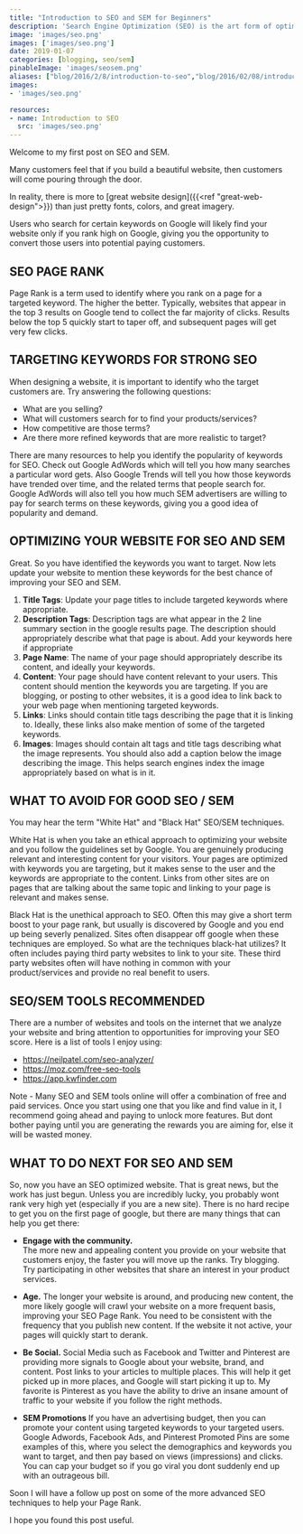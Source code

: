 ```yaml
---
title: "Introduction to SEO and SEM for Beginners"
description: 'Search Engine Optimization (SEO) is the art form of optimizing your website for targeted keywords so that you rank as high as possible on search engines such as Google. Search Engine Marketing (SEM) is the art of marketing your page through paid ads or social awareness.  Learn the basics of SEO/SEM to get started driving traffic to your website.'
image: 'images/seo.png'
images: ['images/seo.png']
date: 2019-01-07
categories: [blogging, seo/sem]
pinableImage: 'images/seosem.png'
aliases: ["blog/2016/2/8/introduction-to-seo","blog/2016/02/08/introduction-to-seo"]
images:
- 'images/seo.png'

resources:
- name: Introduction to SEO
  src: 'images/seo.png'
---
```


Welcome to my first post on SEO and SEM.  

Many customers feel that if you build a beautiful website, then customers will come pouring through the door.

In reality, there is more to [great website design]({{<ref "great-web-design">}}) than just pretty fonts, colors, and great imagery.

Users who search for certain keywords on Google will likely find your website only if you rank high on Google, giving you the opportunity to convert those users into potential paying customers.

 
SEO PAGE RANK
-------------

Page Rank is a term used to identify where you rank on a page for a targeted keyword.  The higher the better.  Typically, websites that appear in the top 3 results on Google tend to collect the far majority of clicks.  Results below the top 5 quickly start to taper off, and subsequent pages will get very few clicks.

 

TARGETING KEYWORDS FOR STRONG SEO
---------------------------------

When designing a website, it is important to identify who the target customers are.  Try answering the following questions:

* What are you selling?
* What will customers search for to find your products/services?
* How competitive are those terms?  
* Are there more refined keywords that are more realistic to target?

There are many resources to help you identify the popularity of keywords for SEO.  Check out Google AdWords which will tell you how many searches a particular word gets.  Also Google Trends will tell you how those keywords have trended over time, and the related terms that people search for.  Google AdWords will also tell you how much SEM advertisers are willing to pay for search terms on these keywords, giving you a good idea of popularity and demand.

 

OPTIMIZING YOUR WEBSITE FOR SEO AND SEM
----------------------------------------

Great.  So you have identified the keywords you want to target.  Now lets update your website to mention these keywords for the best chance of improving your SEO and SEM.

1. **Title Tags**:  Update your page titles to include targeted keywords where appropriate.
2. **Description Tags**:  Description tags are what appear in the 2 line summary section in the google results page.  The description should appropriately describe what that page is about.  Add your keywords here if appropriate
3. **Page Name**: The name of your page should appropriately describe its content, and ideally your keywords.
4. **Content**: Your page should have content relevant to your users.  This content should mention the keywords you are targeting.  If you are blogging, or posting to other websites, it is a good idea to link back to your web page when mentioning targeted keywords.
5. **Links**: Links should contain title tags describing the page that it is linking to.  Ideally, these links also make mention of some of the targeted keywords.
6. **Images**: Images should contain alt tags and title tags describing what the image represents.  You should also add a caption below the image describing the image.  This helps search engines index the image appropriately based on what is in it.
 

WHAT TO AVOID FOR GOOD SEO / SEM
--------------------------------

You may hear the term "White Hat" and "Black Hat" SEO/SEM techniques.  

White Hat is when you take an ethical approach to optimizing your website and you follow the guidelines set by Google.  You are genuinely producing relevant and interesting content for your visitors.  Your pages are optimized with keywords you are targeting, but it makes sense to the user and the keywords are appropriate to the content.  Links from other sites are on pages that are talking about the same topic and linking to your page is relevant and makes sense.

Black Hat is the unethical approach to SEO.  Often this may give a short term boost to your page rank, but usually is discovered by Google and you end up being severly penalized.  Sites often disappear off google when these techniques are employed.  So what are the techniques black-hat utilizes?  It often includes paying third party websites to link to your site.  These third party websites often will have nothing in common with your product/services and provide no real benefit to users.

SEO/SEM TOOLS RECOMMENDED
-------------------------

There are a number of websites and tools on the internet that we analyze your website and bring attention to opportunities for improving your SEO score.  Here is a list of tools I enjoy using:

* https://neilpatel.com/seo-analyzer/
* https://moz.com/free-seo-tools
* https://app.kwfinder.com

Note - Many SEO and SEM tools online will offer a combination of free and paid services.  Once you start using one that you like and find value in it, I recommend going ahead and paying to unlock more features.  But dont bother paying until you are generating the rewards you are aiming for, else it will be wasted money.

WHAT TO DO NEXT FOR SEO AND SEM
--------------------------------

So, now you have an SEO optimized website.  That is great news, but the work has just begun.  Unless you are incredibly lucky, you probably wont rank very high yet (especially if you are a new site).  There is no hard recipe to get you on the first page of google, but there are many things that can help you get there:

* **Engage with the community.**  
The more new and appealing content you provide on your website that customers enjoy, the faster you will move up the ranks.  Try blogging.  Try participating in other websites that share an interest in your product services.

* **Age.** 
The longer your website is around, and producing new content, the more likely google will crawl your website on a more frequent basis, improving your SEO Page Rank.  You need to be consistent with the frequency that you publish new content.  If the website it not active, your pages will quickly start to derank.

* **Be Social.** 
Social Media such as Facebook and Twitter and Pinterest are providing more signals to Google about your website, brand, and content.  Post links to your articles to multiple places. This will help it get picked up in more places, and Google will start picking it up to.  My favorite is Pinterest as you have the ability to drive an insane amount of traffic to your website if you follow the right methods. 

* **SEM Promotions**
If you have an advertising budget, then you can promote your content using targeted keywords to your targeted users.  Google Adwords, Facebook Ads, and Pinterest Promoted Pins are some examples of this, where you select the demographics and keywords you want to target, and then pay based on views (impressions) and clicks. You can cap your budget so if you go viral you dont suddenly end up with an outrageous bill. 
 

Soon I will have a follow up post on some of the more advanced SEO techniques to help your Page Rank.  

I hope you found this post useful.